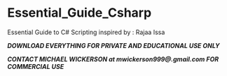 # Essential_Guide_Csharp
Essential Guide to C# Scripting inspired by : Rajaa Issa

***DOWNLOAD EVERYTHING FOR PRIVATE AND EDUCATIONAL USE ONLY***

***CONTACT MICHAEL WICKERSON at mwickerson999@.gmail.com FOR COMMERCIAL USE*** 
